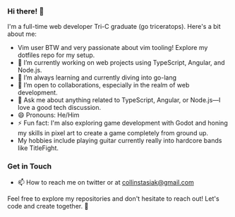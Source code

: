 ### Hi there! 👋

I'm a full-time web developer Tri-C graduate (go triceratops). Here's a bit about me:

- Vim user BTW and very passionate about vim tooling! Explore my dotfiles repo for my setup.
- 🔭 I’m currently working on web projects using TypeScript, Angular, and Node.js.
- 🌱 I’m always learning and currently diving into go-lang
- 👯 I’m open to collaborations, especially in the realm of web development.
- 💬 Ask me about anything related to TypeScript, Angular, or Node.js—I love a good tech discussion.
- 😄 Pronouns: He/Him
- ⚡ Fun fact: I'm also exploring game development with Godot and honing my skills in pixel art to create a game completely from ground up.
- My hobbies include playing guitar currently really into hardcore bands like TitleFight.

### Get in Touch

- 📫 How to reach me on twitter or at collinstasiak@gmail.com

Feel free to explore my repositories and don't hesitate to reach out! Let's code and create together. 🚀
